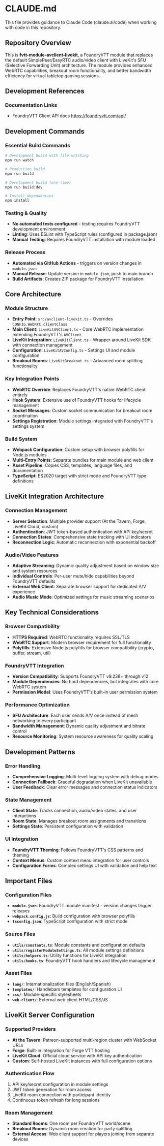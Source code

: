 # CLAUDE.md

This file provides guidance to Claude Code (claude.ai/code) when working with code in this repository.

## Repository Overview

This is **fvtt-module-avclient-livekit**, a FoundryVTT module that replaces the default SimplePeer/EasyRTC audio/video client with LiveKit's SFU (Selective Forwarding Unit) architecture. The module provides enhanced WebRTC capabilities, breakout room functionality, and better bandwidth efficiency for virtual tabletop gaming sessions.

## Development References

### Documentation Links
- FoundryVTT Client API docs https://foundryvtt.com/api/

## Development Commands

### Essential Build Commands
```bash
# Development build with file watching
npm run watch

# Production build
npm run build

# Development build (one-time)
npm run build:dev

# Install dependencies
npm install
```

### Testing & Quality
- **No automated tests configured** - testing requires FoundryVTT development environment
- **Linting**: Uses ESLint with TypeScript rules (configured in package.json)
- **Manual Testing**: Requires FoundryVTT installation with module loaded

### Release Process
- **Automated via GitHub Actions** - triggers on version changes in `module.json`
- **Manual Release**: Update version in `module.json`, push to main branch
- **Build Artifacts**: Creates ZIP package for FoundryVTT installation

## Core Architecture

### Module Structure
- **Entry Point**: `src/avclient-livekit.ts` - Overrides `CONFIG.WebRTC.clientClass`
- **Main Client**: `LiveKitAVClient.ts` - Core WebRTC implementation extending FoundryVTT's `AVClient`
- **LiveKit Integration**: `LiveKitClient.ts` - Wrapper around LiveKit SDK with connection management
- **Configuration**: `LiveKitAVConfig.ts` - Settings UI and module configuration
- **Breakout Rooms**: `LiveKitBreakout.ts` - Advanced room splitting functionality

### Key Integration Points
- **WebRTC Override**: Replaces FoundryVTT's native WebRTC client entirely
- **Hook System**: Extensive use of FoundryVTT hooks for lifecycle management
- **Socket Messages**: Custom socket communication for breakout room coordination
- **Settings Registration**: Module settings integrated with FoundryVTT's settings system

### Build System
- **Webpack Configuration**: Custom setup with browser polyfills for Node.js modules
- **Multi-Entry Points**: Separate bundles for main module and web client
- **Asset Pipeline**: Copies CSS, templates, language files, and documentation
- **TypeScript**: ES2020 target with strict mode and FoundryVTT type definitions

## LiveKit Integration Architecture

### Connection Management
- **Server Selection**: Multiple provider support (At the Tavern, Forge, LiveKit Cloud, custom)
- **Authentication**: JWT token-based authentication with API key/secret
- **Connection States**: Comprehensive state tracking with UI indicators
- **Reconnection Logic**: Automatic reconnection with exponential backoff

### Audio/Video Features
- **Adaptive Streaming**: Dynamic quality adjustment based on window size and system resources
- **Individual Controls**: Per-user mute/hide capabilities beyond FoundryVTT defaults
- **External Web Client**: Separate browser support for dedicated A/V experience
- **Audio Music Mode**: Optimized settings for music streaming scenarios

## Key Technical Considerations

### Browser Compatibility
- **HTTPS Required**: WebRTC functionality requires SSL/TLS
- **WebRTC Support**: Modern browser requirement for full functionality
- **Polyfills**: Extensive Node.js polyfills for browser compatibility (crypto, buffer, stream, util)

### FoundryVTT Integration
- **Version Compatibility**: Supports FoundryVTT v9.238+ through v12
- **Module Dependencies**: No hard dependencies, but integrates with core WebRTC system
- **Permission Model**: Uses FoundryVTT's built-in user permission system

### Performance Optimization
- **SFU Architecture**: Each user sends A/V once instead of mesh networking to every participant
- **Bandwidth Management**: Dynamic quality adjustment and bitrate control
- **Resource Monitoring**: System resource awareness for quality scaling

## Development Patterns

### Error Handling
- **Comprehensive Logging**: Multi-level logging system with debug modes
- **Connection Fallback**: Graceful degradation when LiveKit unavailable
- **User Feedback**: Clear error messages and connection status indicators

### State Management
- **Client State**: Tracks connection, audio/video states, and user interactions
- **Room State**: Manages breakout room assignments and transitions
- **Settings State**: Persistent configuration with validation

### UI Integration
- **FoundryVTT Theming**: Follows FoundryVTT's CSS patterns and theming
- **Context Menus**: Custom context menu integration for user controls
- **Configuration Forms**: Complex settings UI with validation and help text

## Important Files

### Configuration Files
- **`module.json`**: FoundryVTT module manifest - version changes trigger releases
- **`webpack.config.js`**: Build configuration with browser polyfills
- **`tsconfig.json`**: TypeScript configuration with strict mode

### Source Files
- **`utils/constants.ts`**: Module constants and configuration defaults
- **`utils/registerModuleSettings.ts`**: All module settings definitions
- **`utils/helpers.ts`**: Utility functions for LiveKit integration
- **`utils/hooks.ts`**: FoundryVTT hook handlers and lifecycle management

### Asset Files
- **`lang/`**: Internationalization files (English/Spanish)
- **`templates/`**: Handlebars templates for configuration UI
- **`css/`**: Module-specific stylesheets
- **`web-client/`**: External web client HTML/CSS/JS

## LiveKit Server Configuration

### Supported Providers
- **At the Tavern**: Patreon-supported multi-region cluster with WebSocket URLs
- **Forge**: Built-in integration for Forge VTT hosting
- **LiveKit Cloud**: Official cloud service with API key authentication
- **Custom**: Self-hosted LiveKit instances with full configuration options

### Authentication Flow
1. API key/secret configuration in module settings
2. JWT token generation for room access
3. LiveKit room connection with participant identity
4. Continuous token refresh for long sessions

### Room Management
- **Standard Rooms**: One room per FoundryVTT world/scene
- **Breakout Rooms**: Dynamic room creation for party splitting
- **External Access**: Web client support for players joining from separate devices